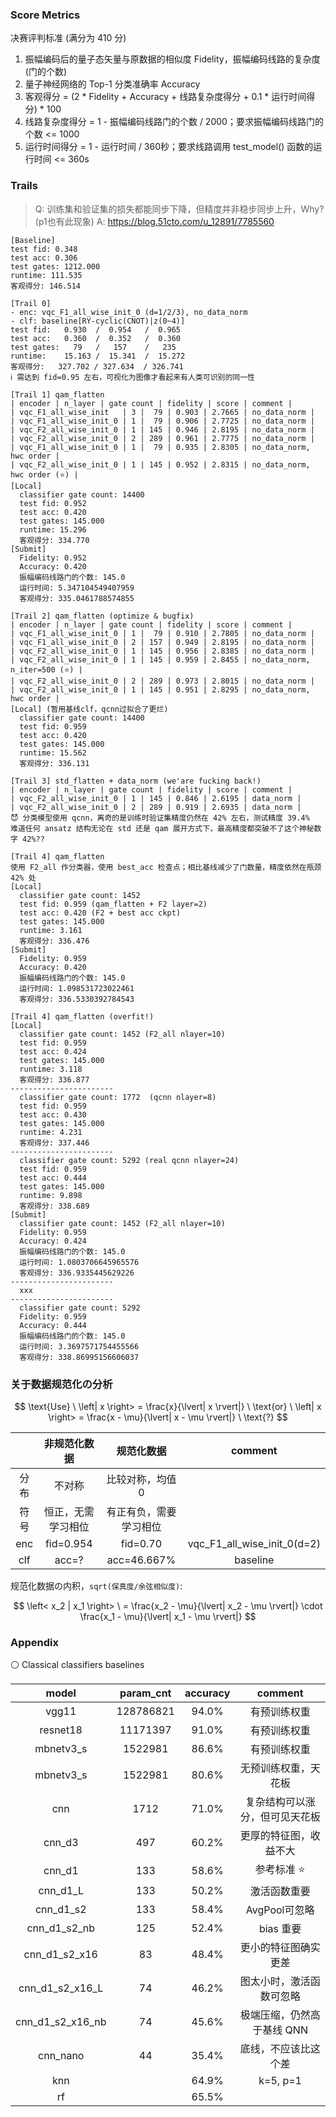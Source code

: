 ### Score Metrics

决赛评判标准 (满分为 410 分)

1. 振幅编码后的量子态矢量与原数据的相似度 Fidelity，振幅编码线路的复杂度 (门的个数)
2. 量子神经网络的 Top-1 分类准确率 Accuracy
3. 客观得分 = (2 * Fidelity + Accuracy + 线路复杂度得分 + 0.1 * 运行时间得分) * 100
4. 线路复杂度得分 = 1 - 振幅编码线路门的个数 / 2000；要求振幅编码线路门的个数 <= 1000
5. 运行时间得分 = 1 - 运行时间 / 360秒；要求线路调用 test_model() 函数的运行时间 <= 360s


### Trails

> Q: 训练集和验证集的损失都能同步下降，但精度并非稳步同步上升，Why? (p1也有此现象)
> A: https://blog.51cto.com/u_12891/7785560

```
[Baseline]
test fid: 0.348
test acc: 0.306
test gates: 1212.000
runtime: 111.535
客观得分: 146.514

[Trail 0]
- enc: vqc_F1_all_wise_init_0 (d=1/2/3), no_data_norm
- clf: baseline[RY-cyclic(CNOT)|z(0~4)]
test fid:   0.930  /  0.954   /  0.965
test acc:   0.360  /  0.352   /  0.360
test gates:   79   /   157    /   235
runtime:    15.163 /  15.341  /  15.272
客观得分:   327.702 / 327.634  / 326.741
ℹ 需达到 fid=0.95 左右，可视化为图像才看起来有人类可识别的同一性

[Trail 1] qam_flatten
| encoder | n_layer | gate count | fidelity | score | comment |
| vqc_F1_all_wise_init   | 3 |  79 | 0.903 | 2.7665 | no_data_norm |
| vqc_F1_all_wise_init_0 | 1 |  79 | 0.906 | 2.7725 | no_data_norm |
| vqc_F2_all_wise_init_0 | 1 | 145 | 0.946 | 2.8195 | no_data_norm |
| vqc_F2_all_wise_init_0 | 2 | 289 | 0.961 | 2.7775 | no_data_norm |
| vqc_F1_all_wise_init_0 | 1 |  79 | 0.935 | 2.8305 | no_data_norm, hwc order |
| vqc_F2_all_wise_init_0 | 1 | 145 | 0.952 | 2.8315 | no_data_norm, hwc order (⭐) |
[Local]
  classifier gate count: 14400
  test fid: 0.952
  test acc: 0.420
  test gates: 145.000
  runtime: 15.296
  客观得分: 334.770
[Submit]
  Fidelity: 0.952
  Accuracy: 0.420
  振幅编码线路门的个数: 145.0
  运行时间: 5.347104549407959
  客观得分: 335.0461788574855

[Trail 2] qam_flatten (optimize & bugfix)
| encoder | n_layer | gate count | fidelity | score | comment |
| vqc_F1_all_wise_init_0 | 1 |  79 | 0.910 | 2.7805 | no_data_norm |
| vqc_F1_all_wise_init_0 | 2 | 157 | 0.949 | 2.8195 | no_data_norm |
| vqc_F2_all_wise_init_0 | 1 | 145 | 0.956 | 2.8385 | no_data_norm |
| vqc_F2_all_wise_init_0 | 1 | 145 | 0.959 | 2.8455 | no_data_norm, n_iter=500 (⭐) |
| vqc_F2_all_wise_init_0 | 2 | 289 | 0.973 | 2.8015 | no_data_norm |
| vqc_F2_all_wise_init_0 | 1 | 145 | 0.951 | 2.8295 | no_data_norm, hwc order |
[Local] (暂用基线clf，qcnn过拟合了更烂)
  classifier gate count: 14400
  test fid: 0.959
  test acc: 0.420
  test gates: 145.000
  runtime: 15.562
  客观得分: 336.131

[Trail 3] std_flatten + data_norm (we'are fucking back!)
| encoder | n_layer | gate count | fidelity | score | comment |
| vqc_F2_all_wise_init_0 | 1 | 145 | 0.846 | 2.6195 | data_norm |
| vqc_F2_all_wise_init_0 | 2 | 289 | 0.919 | 2.6935 | data_norm |
😈 分类模型使用 qcnn，离奇的是训练时验证集精度仍然在 42% 左右，测试精度 39.4%
难道任何 ansatz 结构无论在 std 还是 qam 展开方式下，最高精度都突破不了这个神秘数字 42%??

[Trail 4] qam_flatten
使用 F2_all 作分类器，使用 best_acc 检查点；相比基线减少了门数量，精度依然在瓶颈 42% 处
[Local]
  classifier gate count: 1452
  test fid: 0.959 (qam_flatten + F2 layer=2)
  test acc: 0.420 (F2 + best acc ckpt)
  test gates: 145.000
  runtime: 3.161
  客观得分: 336.476
[Submit]
  Fidelity: 0.959
  Accuracy: 0.420
  振幅编码线路门的个数: 145.0
  运行时间: 1.098531723022461
  客观得分: 336.5330392784543

[Trail 4] qam_flatten (overfit!)
[Local]
  classifier gate count: 1452 (F2_all nlayer=10)
  test fid: 0.959
  test acc: 0.424
  test gates: 145.000
  runtime: 3.118
  客观得分: 336.877
-----------------------
  classifier gate count: 1772  (qcnn nlayer=8)
  test fid: 0.959
  test acc: 0.430
  test gates: 145.000
  runtime: 4.231
  客观得分: 337.446
-----------------------
  classifier gate count: 5292 (real qcnn nlayer=24)
  test fid: 0.959
  test acc: 0.444
  test gates: 145.000
  runtime: 9.898
  客观得分: 338.689
[Submit]
  classifier gate count: 1452 (F2_all nlayer=10)
  Fidelity: 0.959
  Accuracy: 0.424
  振幅编码线路门的个数: 145.0
  运行时间: 1.0803706645965576
  客观得分: 336.9335445629226
-----------------------
  xxx
-----------------------
  classifier gate count: 5292
  Fidelity: 0.959
  Accuracy: 0.444
  振幅编码线路门的个数: 145.0
  运行时间: 3.3697571754455566
  客观得分: 338.86995156606037
```


### 关于数据规范化の分析

$$ \text{Use} \ \left| x \right> = \frac{x}{\lvert| x \rvert|} \ \text{or} \ \left| x \right> = \frac{x - \mu}{\lvert| x - \mu \rvert|} \ \text{?} $$

|     | 非规范化数据 | 规范化数据 | comment |
| :-: | :-: | :-: | :-: |
| 分布 | 不对称            | 比较对称，均值0 | |
| 符号 | 恒正，无需学习相位 | 有正有负，需要学习相位 | |
| enc  | fid=0.954         | fid=0.70    | vqc_F1_all_wise_init_0(d=2) |
| clf  | acc=?             | acc=46.667% | baseline |

规范化数据の内积，`sqrt(保真度/余弦相似度)`:

$$
\left< x_2 | x_1 \right> \
= \frac{x_2 - \mu}{\lvert| x_2 - \mu \rvert|} \cdot \frac{x_1 - \mu}{\lvert| x_1 - \mu \rvert|}
$$


### Appendix

⚪ Classical classifiers baselines

| model | param_cnt | accuracy | comment |
| :-: | :-: | :-: | :-: |
| vgg11            | 128786821 | 94.0% | 有预训练权重 |
| resnet18         |  11171397 | 91.0% | 有预训练权重 |
| mbnetv3_s        |   1522981 | 86.6% | 有预训练权重 |
| mbnetv3_s        |   1522981 | 80.6% | 无预训练权重，天花板 |
| cnn              |      1712 | 71.0% | 复杂结构可以涨分，但可见天花板 |
| cnn_d3           |       497 | 60.2% | 更厚的特征图，收益不大 |
| cnn_d1           |       133 | 58.6% | 参考标准 ⭐ |
| cnn_d1_L         |       133 | 50.2% | 激活函数重要 |
| cnn_d1_s2        |       133 | 58.4% | AvgPool可忽略 |
| cnn_d1_s2_nb     |       125 | 52.4% | bias 重要 |
| cnn_d1_s2_x16    |        83 | 48.4% | 更小的特征图确实更差 |
| cnn_d1_s2_x16_L  |        74 | 46.2% | 图太小时，激活函数可忽略 |
| cnn_d1_s2_x16_nb |        74 | 45.6% | 极端压缩，仍然高于基线 QNN |
| cnn_nano         |        44 | 35.4% | 底线，不应该比这个差 |
| knn              |           | 64.9% | k=5, p=1 |
| rf               |           | 65.5% | |

